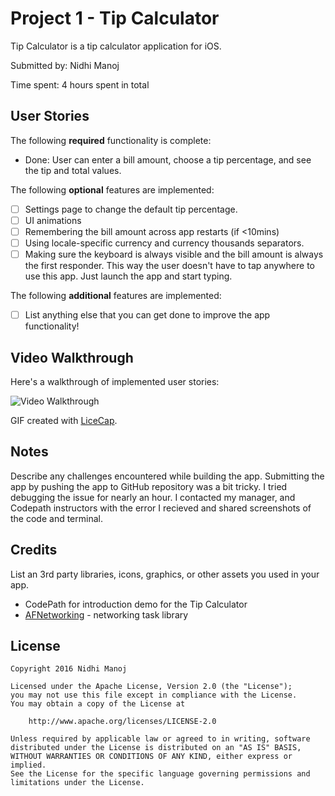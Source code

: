 # Project 1 - Tip Calculator

Tip Calculator is a tip calculator application for iOS.

Submitted by: Nidhi Manoj

Time spent: 4 hours spent in total

## User Stories

The following **required** functionality is complete:

* Done: User can enter a bill amount, choose a tip percentage, and see the tip and total values.

The following **optional** features are implemented:
* [ ] Settings page to change the default tip percentage.
* [ ] UI animations
* [ ] Remembering the bill amount across app restarts (if <10mins)
* [ ] Using locale-specific currency and currency thousands separators.
* [ ] Making sure the keyboard is always visible and the bill amount is always the first responder. This way the user doesn't have to tap anywhere to use this app. Just launch the app and start typing.

The following **additional** features are implemented:

- [ ] List anything else that you can get done to improve the app functionality!

## Video Walkthrough

Here's a walkthrough of implemented user stories:

<img src='http://i.imgur.com/HENkvhl.gif' title='Video Walkthrough' width='' alt='Video Walkthrough' />

GIF created with [LiceCap](http://www.cockos.com/licecap/).

## Notes

Describe any challenges encountered while building the app.
Submitting the app by pushing the app to GitHub repository was a bit tricky. I tried debugging the issue for nearly an hour. 
I contacted my manager, and Codepath instructors with the error I recieved and shared screenshots of the code and terminal.

## Credits

List an 3rd party libraries, icons, graphics, or other assets you used in your app.
- CodePath for introduction demo for the Tip Calculator
- [AFNetworking](https://github.com/AFNetworking/AFNetworking) - networking task library

## License

    Copyright 2016 Nidhi Manoj

    Licensed under the Apache License, Version 2.0 (the "License");
    you may not use this file except in compliance with the License.
    You may obtain a copy of the License at

        http://www.apache.org/licenses/LICENSE-2.0

    Unless required by applicable law or agreed to in writing, software
    distributed under the License is distributed on an "AS IS" BASIS,
    WITHOUT WARRANTIES OR CONDITIONS OF ANY KIND, either express or implied.
    See the License for the specific language governing permissions and
    limitations under the License.
